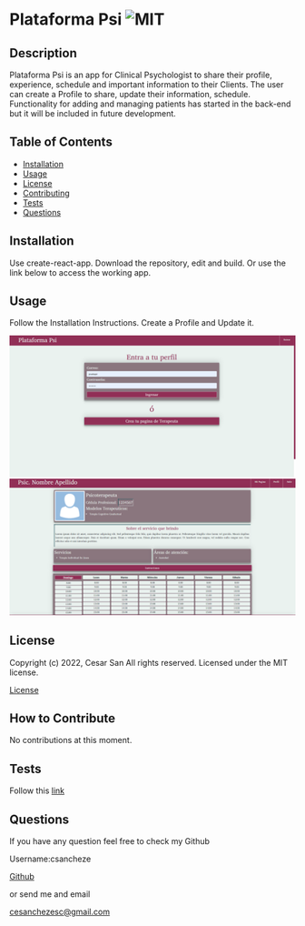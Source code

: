 # Plataforma Psi ![MIT](https://img.shields.io/apm/l/vim-mode?style=plastic)

  ## Description
  
  
Plataforma Psi is an app for Clinical Psychologist to share their profile, experience, schedule and important information to their Clients. The user can create a Profile to share, update their information, schedule. Functionality for adding and managing patients has started in the back-end but it will be included in future development.

  
  ## Table of Contents
  
  - [Installation](#installation)
  - [Usage](#usage)
  - [License](#license)
  - [Contributing](#license)
  - [Tests](#license)
  - [Questions](#license)
  
  ## Installation
  
  
Use create-react-app. Download the repository, edit and build. Or use the link below to access the working app.

  
  ## Usage
  
  
Follow the Installation Instructions. Create a Profile and Update it.

  
  
![Plataforma Psi webpage working as expected](screenshot1.png)
![Plataforma Psi webpage working as expected](screenshot2.png)
  
  ## License
  
  
Copyright (c) 2022, Cesar San All rights reserved.
Licensed under the MIT license. 

  
  
[License](./MIT_license.txt)

  
  ## How to Contribute
  
  
No contributions at this moment.

  
  ## Tests
  
  
Follow this [link](https://plataforma-psi.herokuapp.com/)

  
  ## Questions
  
  If you have any question feel free to check my Github 
  
Username:csancheze
  
[Github](https://github.com/csancheze)

  or send me and email
  
<cesanchezesc@gmail.com>

